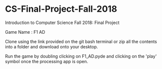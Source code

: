 # CS-Final-Project-Fall-2018

Introduction to Computer Science Fall 2018: Final Project 

Game Name : F1 AD

Clone using the link provided on the git bash terminal or zip all the contents into a folder and download onto your desktop.

Run the game by doubling clicking on F1_AD.pyde and clicking on the 'play' symbol once the processing app is open.
